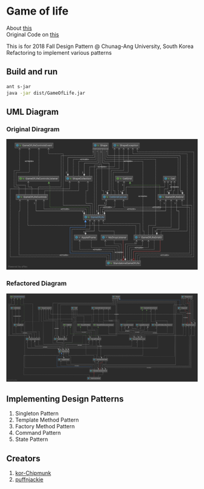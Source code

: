 # Game of life
About [this](https://en.wikipedia.org/wiki/Conway%27s_Game_of_Life)  
Original Code on [this]( https://github.com/edwinm/Game-of-Life-in-Java)  

This is for 2018 Fall Design Pattern @ Chunag-Ang University, South Korea  
Refactoring to implement various patterns

## Build and run
```bash
ant s-jar
java -jar dist/GameOfLife.jar
```

## UML Diagram
### Original Diragram
![Original Diagram](https://github.com/kor-Chipmunk/gameoflife/blob/master/diagram/Diagram_OriginalDependency.png?raw=true)

### Refactored Diagram
![Refactored Diagram](https://github.com/kor-Chipmunk/gameoflife/blob/master/diagram/Diagram_Dependency.png?raw=true)

## Implementing Design Patterns
1. Singleton Pattern
2. Template Method Pattern
3. Factory Method Pattern
4. Command Pattern
5. State Pattern

## Creators
1. [kor-Chipmunk](https://github.com/kor-Chipmunk)
2. [puffnjackie](https://github.com/puffnjackie)
